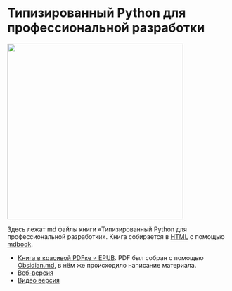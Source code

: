 # Типизированный Python для профессиональной разработки

<img src="https://raw.githubusercontent.com/alexey-goloburdin/typed-python-book/main/src/images/cover.png" width="400">

Здесь лежат md файлы книги «Типизированный Python для профессиональной разработки».
Книга собирается в [HTML](https://to.digital/typed-python) с помощью
[mdbook](https://rust-lang.github.io/mdBook/).

* [Книга в красивой PDFке и EPUB](https://t.me/t0digital/151). PDF был собран с
помощью [Obsidian.md](https://obsidian.md/), в нём же происходило написание
материала.
* [Веб-версия](https://to.digital/typed-python/)
* [Видео версия](https://www.youtube.com/watch?v=dKxiHlZvULQ)
